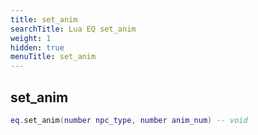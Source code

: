 ```yaml
---
title: set_anim
searchTitle: Lua EQ set_anim
weight: 1
hidden: true
menuTitle: set_anim
---
```

## set_anim
```lua
eq.set_anim(number npc_type, number anim_num) -- void
```